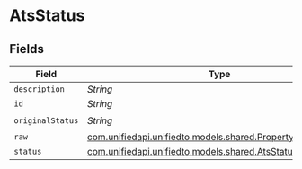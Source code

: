 # AtsStatus


## Fields

| Field                                                                                                      | Type                                                                                                       | Required                                                                                                   | Description                                                                                                |
| ---------------------------------------------------------------------------------------------------------- | ---------------------------------------------------------------------------------------------------------- | ---------------------------------------------------------------------------------------------------------- | ---------------------------------------------------------------------------------------------------------- |
| `description`                                                                                              | *String*                                                                                                   | :heavy_minus_sign:                                                                                         | N/A                                                                                                        |
| `id`                                                                                                       | *String*                                                                                                   | :heavy_minus_sign:                                                                                         | N/A                                                                                                        |
| `originalStatus`                                                                                           | *String*                                                                                                   | :heavy_check_mark:                                                                                         | N/A                                                                                                        |
| `raw`                                                                                                      | [com.unifiedapi.unifiedto.models.shared.PropertyAtsStatusRaw](../../models/shared/PropertyAtsStatusRaw.md) | :heavy_minus_sign:                                                                                         | N/A                                                                                                        |
| `status`                                                                                                   | [com.unifiedapi.unifiedto.models.shared.AtsStatusStatus](../../models/shared/AtsStatusStatus.md)           | :heavy_minus_sign:                                                                                         | N/A                                                                                                        |